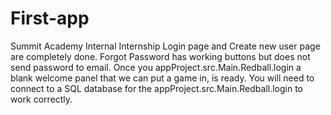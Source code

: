 # First-app
Summit Academy Internal Internship
Login page and Create new user page are completely done.
Forgot Password has working buttons but does not send password to email.
Once you appProject.src.Main.Redball.login a blank welcome panel that we can put a game in, is ready.
You will need to connect to a SQL database for the appProject.src.Main.Redball.login to work correctly.
